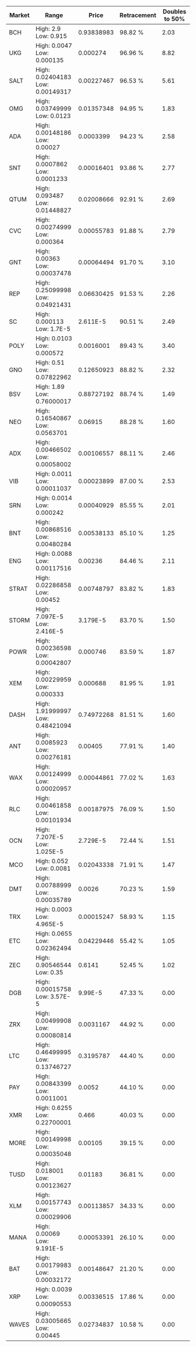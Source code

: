 | Market | Range | Price| Retracement | Doubles to 50% |
| --- | --- | --- | --- | --- |
| BCH | High: 2.9<br />Low: 0.915 | 0.93838983 | 98.82 % | 2.03 |
| UKG | High: 0.0047<br />Low: 0.000135 | 0.000274 | 96.96 % | 8.82 |
| SALT | High: 0.02404183<br />Low: 0.00149317 | 0.00227467 | 96.53 % | 5.61 |
| OMG | High: 0.03749999<br />Low: 0.0123 | 0.01357348 | 94.95 % | 1.83 |
| ADA | High: 0.00148186<br />Low: 0.00027 | 0.0003399 | 94.23 % | 2.58 |
| SNT | High: 0.0007862<br />Low: 0.0001233 | 0.00016401 | 93.86 % | 2.77 |
| QTUM | High: 0.093487<br />Low: 0.01448827 | 0.02008666 | 92.91 % | 2.69 |
| CVC | High: 0.00274999<br />Low: 0.000364 | 0.00055783 | 91.88 % | 2.79 |
| GNT | High: 0.00363<br />Low: 0.00037478 | 0.00064494 | 91.70 % | 3.10 |
| REP | High: 0.25099998<br />Low: 0.04921431 | 0.06630425 | 91.53 % | 2.26 |
| SC | High: 0.000113<br />Low: 1.7E-5 | 2.611E-5 | 90.51 % | 2.49 |
| POLY | High: 0.0103<br />Low: 0.000572 | 0.0016001 | 89.43 % | 3.40 |
| GNO | High: 0.51<br />Low: 0.07822962 | 0.12650923 | 88.82 % | 2.32 |
| BSV | High: 1.89<br />Low: 0.76000017 | 0.88727192 | 88.74 % | 1.49 |
| NEO | High: 0.16540867<br />Low: 0.0563701 | 0.06915 | 88.28 % | 1.60 |
| ADX | High: 0.00466502<br />Low: 0.00058002 | 0.00106557 | 88.11 % | 2.46 |
| VIB | High: 0.0011<br />Low: 0.00011037 | 0.00023899 | 87.00 % | 2.53 |
| SRN | High: 0.0014<br />Low: 0.000242 | 0.00040929 | 85.55 % | 2.01 |
| BNT | High: 0.00868516<br />Low: 0.00480284 | 0.00538133 | 85.10 % | 1.25 |
| ENG | High: 0.0088<br />Low: 0.00117516 | 0.00236 | 84.46 % | 2.11 |
| STRAT | High: 0.02286858<br />Low: 0.00452 | 0.00748797 | 83.82 % | 1.83 |
| STORM | High: 7.097E-5<br />Low: 2.416E-5 | 3.179E-5 | 83.70 % | 1.50 |
| POWR | High: 0.00236598<br />Low: 0.00042807 | 0.000746 | 83.59 % | 1.87 |
| XEM | High: 0.00229959<br />Low: 0.000333 | 0.000688 | 81.95 % | 1.91 |
| DASH | High: 1.91999997<br />Low: 0.48421094 | 0.74972268 | 81.51 % | 1.60 |
| ANT | High: 0.0085923<br />Low: 0.00276181 | 0.00405 | 77.91 % | 1.40 |
| WAX | High: 0.00124999<br />Low: 0.00020957 | 0.00044861 | 77.02 % | 1.63 |
| RLC | High: 0.00461858<br />Low: 0.00101934 | 0.00187975 | 76.09 % | 1.50 |
| OCN | High: 7.207E-5<br />Low: 1.025E-5 | 2.729E-5 | 72.44 % | 1.51 |
| MCO | High: 0.052<br />Low: 0.0081 | 0.02043338 | 71.91 % | 1.47 |
| DMT | High: 0.00788999<br />Low: 0.00035789 | 0.0026 | 70.23 % | 1.59 |
| TRX | High: 0.0003<br />Low: 4.965E-5 | 0.00015247 | 58.93 % | 1.15 |
| ETC | High: 0.0655<br />Low: 0.02362494 | 0.04229446 | 55.42 % | 1.05 |
| ZEC | High: 0.90546544<br />Low: 0.35 | 0.6141 | 52.45 % | 1.02 |
| DGB | High: 0.00015758<br />Low: 3.57E-5 | 9.99E-5 | 47.33 % | 0.00 |
| ZRX | High: 0.00499908<br />Low: 0.00080814 | 0.0031167 | 44.92 % | 0.00 |
| LTC | High: 0.46499995<br />Low: 0.13746727 | 0.3195787 | 44.40 % | 0.00 |
| PAY | High: 0.00843399<br />Low: 0.0011001 | 0.0052 | 44.10 % | 0.00 |
| XMR | High: 0.6255<br />Low: 0.22700001 | 0.466 | 40.03 % | 0.00 |
| MORE | High: 0.00149998<br />Low: 0.00035048 | 0.00105 | 39.15 % | 0.00 |
| TUSD | High: 0.018001<br />Low: 0.00123627 | 0.01183 | 36.81 % | 0.00 |
| XLM | High: 0.00157743<br />Low: 0.00029906 | 0.00113857 | 34.33 % | 0.00 |
| MANA | High: 0.00069<br />Low: 9.191E-5 | 0.00053391 | 26.10 % | 0.00 |
| BAT | High: 0.00179983<br />Low: 0.00032172 | 0.00148647 | 21.20 % | 0.00 |
| XRP | High: 0.0039<br />Low: 0.00090553 | 0.00336515 | 17.86 % | 0.00 |
| WAVES | High: 0.03005665<br />Low: 0.00445 | 0.02734837 | 10.58 % | 0.00 |

